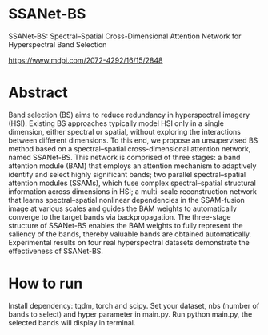 # SSANet-BS
SSANet-BS: Spectral–Spatial Cross-Dimensional Attention Network for Hyperspectral Band Selection

https://www.mdpi.com/2072-4292/16/15/2848

# Abstract
Band selection (BS) aims to reduce redundancy in hyperspectral imagery (HSI). Existing BS approaches typically model HSI only in a single dimension, either spectral or spatial, without exploring the interactions between different dimensions. To this end, we propose an unsupervised BS method based on a spectral–spatial cross-dimensional attention network, named SSANet-BS. This network is comprised of three stages: a band attention module (BAM) that employs an attention mechanism to adaptively identify and select highly significant bands; two parallel spectral–spatial attention modules (SSAMs), which fuse complex spectral–spatial structural information across dimensions in HSI; a multi-scale reconstruction network that learns spectral–spatial nonlinear dependencies in the SSAM-fusion image at various scales and guides the BAM weights to automatically converge to the target bands via backpropagation. The three-stage structure of SSANet-BS enables the BAM weights to fully represent the saliency of the bands, thereby valuable bands are obtained automatically. Experimental results on four real hyperspectral datasets demonstrate the effectiveness of SSANet-BS.

# How to run
Install dependency: tqdm, torch and scipy.
Set your dataset, nbs (number of bands to select) and hyper parameter in main.py.
Run python main.py, the selected bands will display in terminal.

